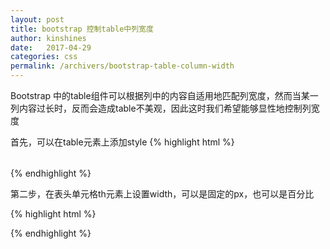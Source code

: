 ```yaml
---
layout: post
title: bootstrap 控制table中列宽度
author: kinshines
date:   2017-04-29
categories: css
permalink: /archivers/bootstrap-table-column-width
---
```


<p class="lead">Bootstrap 中的table组件可以根据列中的内容自适用地匹配列宽度，然而当某一列内容过长时，反而会造成table不美观，因此这时我们希望能够显性地控制列宽度</p>

首先，可以在table元素上添加style
{% highlight html %}
 <table style="word-break:break-all; word-wrap:break-word;">
 </table>
{% endhighlight %}

第二步，在表头单元格th元素上设置width，可以是固定的px，也可以是百分比

{% highlight html %}
<tr>
<th style="width:100px"></th>
<th style="width:20%"></th>
</tr>
{% endhighlight %}